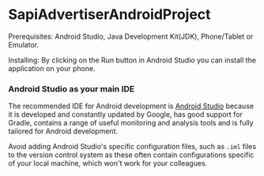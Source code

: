 # SapiAdvertiserAndroidProject

Prerequisites: Android Studio, Java Development Kit(JDK), Phone/Tablet or Emulator.

Installing: By clicking on the Run button in Android Studio you can install the application on your phone.

### Android Studio as your main IDE

The recommended IDE for Android development is [Android Studio](https://developer.android.com/sdk/installing/studio.html) because it is developed and constantly updated by Google, has good support for Gradle, contains a range of useful monitoring and analysis tools and is fully tailored for Android development.

Avoid adding Android Studio's specific configuration files, such as `.iml` files to the version control system as these often contain configurations specific of your local machine, which won't work for your colleagues.

